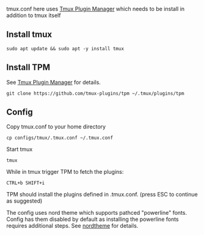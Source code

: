
tmux.conf here uses [Tmux Plugin Manager](https://github.com/tmux-plugins/tpm)
which needs to be install in addition to tmux itself

## Install tmux
```
sudo apt update && sudo apt -y install tmux
```

## Install TPM
See [Tmux Plugin Manager](https://github.com/tmux-plugins/tpm) for details.
```
git clone https://github.com/tmux-plugins/tpm ~/.tmux/plugins/tpm
```


## Config
Copy tmux.conf to your home directory
```
cp configs/tmux/.tmux.conf ~/.tmux.conf
```

Start tmux
```
tmux
```

While in tmux trigger TPM to fetch the plugins:
```
CTRL+b SHIFT+i
```
TPM should install the plugins defined in .tmux.conf. 
(press ESC to continue as suggested)


The config uses nord theme which supports pathced "powerline" fonts. Config has them disabled by default as installing the powerline fonts requires additional steps.
See [nordtheme](https://www.nordtheme.com/docs/ports/tmux/configuration) for details.
